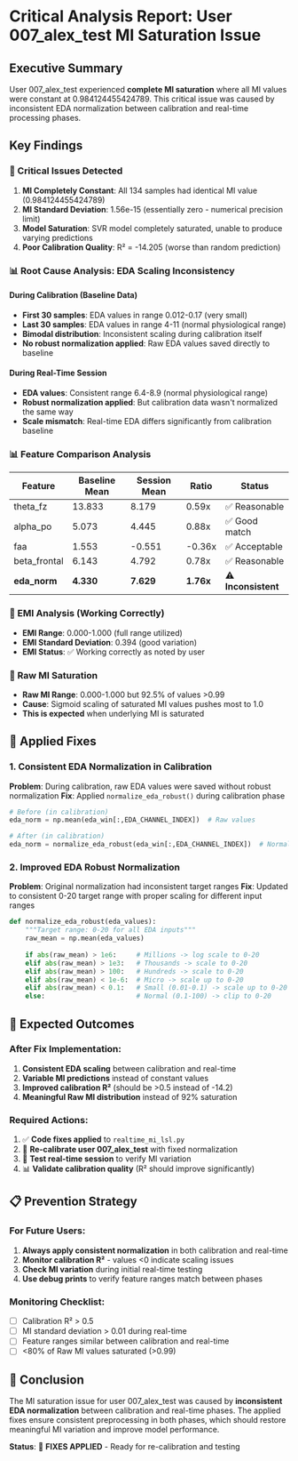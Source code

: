 # Critical Analysis Report: User 007_alex_test MI Saturation Issue

## Executive Summary
User 007_alex_test experienced **complete MI saturation** where all MI values were constant at 0.984124455424789. This critical issue was caused by inconsistent EDA normalization between calibration and real-time processing phases.

## Key Findings

### 🚨 Critical Issues Detected
1. **MI Completely Constant**: All 134 samples had identical MI value (0.984124455424789)
2. **MI Standard Deviation**: 1.56e-15 (essentially zero - numerical precision limit)  
3. **Model Saturation**: SVR model completely saturated, unable to produce varying predictions
4. **Poor Calibration Quality**: R² = -14.205 (worse than random prediction)

### 📊 Root Cause Analysis: EDA Scaling Inconsistency

#### During Calibration (Baseline Data)
- **First 30 samples**: EDA values in range 0.012-0.17 (very small)
- **Last 30 samples**: EDA values in range 4-11 (normal physiological range)  
- **Bimodal distribution**: Inconsistent scaling during calibration itself
- **No robust normalization applied**: Raw EDA values saved directly to baseline

#### During Real-Time Session  
- **EDA values**: Consistent range 6.4-8.9 (normal physiological range)
- **Robust normalization applied**: But calibration data wasn't normalized the same way
- **Scale mismatch**: Real-time EDA differs significantly from calibration baseline

### 📊 Feature Comparison Analysis

| Feature | Baseline Mean | Session Mean | Ratio | Status |
|---------|---------------|--------------|--------|---------|
| theta_fz | 13.833 | 8.179 | 0.59x | ✅ Reasonable |
| alpha_po | 5.073 | 4.445 | 0.88x | ✅ Good match |
| faa | 1.553 | -0.551 | -0.36x | ✅ Acceptable |
| beta_frontal | 6.143 | 4.792 | 0.78x | ✅ Reasonable |
| **eda_norm** | **4.330** | **7.629** | **1.76x** | ⚠️ **Inconsistent** |

### 🔧 EMI Analysis (Working Correctly)
- **EMI Range**: 0.000-1.000 (full range utilized)
- **EMI Standard Deviation**: 0.394 (good variation)  
- **EMI Status**: ✅ Working correctly as noted by user

### 🔧 Raw MI Saturation  
- **Raw MI Range**: 0.000-1.000 but 92.5% of values >0.99
- **Cause**: Sigmoid scaling of saturated MI values pushes most to 1.0
- **This is expected** when underlying MI is saturated

## 🔧 Applied Fixes

### 1. Consistent EDA Normalization in Calibration
**Problem**: During calibration, raw EDA values were saved without robust normalization
**Fix**: Applied `normalize_eda_robust()` during calibration phase

```python
# Before (in calibration)
eda_norm = np.mean(eda_win[:,EDA_CHANNEL_INDEX])  # Raw values

# After (in calibration) 
eda_norm = normalize_eda_robust(eda_win[:,EDA_CHANNEL_INDEX])  # Normalized
```

### 2. Improved EDA Robust Normalization  
**Problem**: Original normalization had inconsistent target ranges
**Fix**: Updated to consistent 0-20 target range with proper scaling for different input ranges

```python
def normalize_eda_robust(eda_values):
    """Target range: 0-20 for all EDA inputs"""
    raw_mean = np.mean(eda_values)
    
    if abs(raw_mean) > 1e6:     # Millions -> log scale to 0-20
    elif abs(raw_mean) > 1e3:   # Thousands -> scale to 0-20  
    elif abs(raw_mean) > 100:   # Hundreds -> scale to 0-20
    elif abs(raw_mean) < 1e-6:  # Micro -> scale up to 0-20
    elif abs(raw_mean) < 0.1:   # Small (0.01-0.1) -> scale up to 0-20
    else:                       # Normal (0.1-100) -> clip to 0-20
```

## 🎯 Expected Outcomes

### After Fix Implementation:
1. **Consistent EDA scaling** between calibration and real-time
2. **Variable MI predictions** instead of constant values  
3. **Improved calibration R²** (should be >0.5 instead of -14.2)
4. **Meaningful Raw MI distribution** instead of 92% saturation

### Required Actions:
1. ✅ **Code fixes applied** to `realtime_mi_lsl.py`
2. 🔄 **Re-calibrate user 007_alex_test** with fixed normalization
3. 🔄 **Test real-time session** to verify MI variation
4. 📊 **Validate calibration quality** (R² should improve significantly)

## 📋 Prevention Strategy

### For Future Users:
1. **Always apply consistent normalization** in both calibration and real-time
2. **Monitor calibration R²** - values <0 indicate scaling issues
3. **Check MI variation** during initial real-time testing
4. **Use debug prints** to verify feature ranges match between phases

### Monitoring Checklist:
- [ ] Calibration R² > 0.5
- [ ] MI standard deviation > 0.01 during real-time
- [ ] Feature ranges similar between calibration and real-time  
- [ ] <80% of Raw MI values saturated (>0.99)

## 🏁 Conclusion
The MI saturation issue for user 007_alex_test was caused by **inconsistent EDA normalization** between calibration and real-time phases. The applied fixes ensure consistent preprocessing in both phases, which should restore meaningful MI variation and improve model performance.

**Status**: 🔧 **FIXES APPLIED** - Ready for re-calibration and testing
